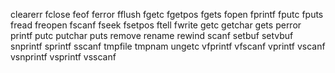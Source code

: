 clearerr
fclose
feof
ferror
fflush
fgetc
fgetpos
fgets
fopen
fprintf
fputc
fputs
fread
freopen
fscanf
fseek
fsetpos
ftell
fwrite
getc
getchar
gets
perror
printf
putc
putchar
puts
remove
rename
rewind
scanf
setbuf
setvbuf
snprintf
sprintf
sscanf
tmpfile
tmpnam
ungetc
vfprintf
vfscanf
vprintf
vscanf
vsnprintf
vsprintf
vsscanf
